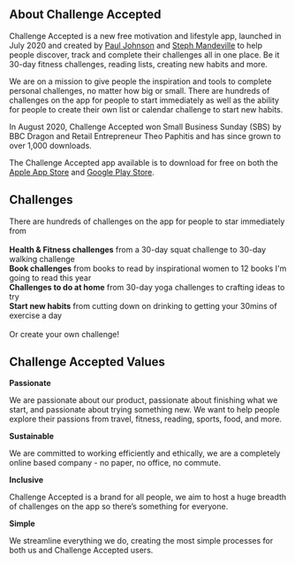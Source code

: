 
    
## About Challenge Accepted

Challenge Accepted is a new free motivation and lifestyle app, launched in July 2020 and created by <a href='https://www.linkedin.com/in/paulsjohnson91/'>Paul Johnson</a> and <a href='https://www.linkedin.com/in/stephaniemandeville/'>Steph Mandeville</a> to help people discover, track and complete their challenges all in one place. Be it 30-day fitness challenges, reading lists, creating new habits and more.<br/> 

We are on a mission to give people the inspiration and tools to complete personal challenges, no matter how big or small. There are hundreds of challenges on the app for people to start immediately as well as the ability for people to create their own list or calendar challenge to start new habits.  <br/>

In August 2020, Challenge Accepted won Small Business Sunday (SBS) by BBC Dragon and Retail Entrepreneur Theo Paphitis and has since grown to over 1,000 downloads.<br/>

The Challenge Accepted app available is to download for free on both the <a href='https://apps.apple.com/us/app/id1517580212'>Apple App Store</a> and <a href='https://play.google.com/store/apps/details?id=com.challengeaccepted.challengeacceptedapp&hl=en_GB'>Google Play Store</a>. <br/>



## Challenges
There are hundreds of challenges on the app for people to star immediately from <br/><br/>
**Health & Fitness challenges** from a 30-day squat challenge to 30-day walking challenge<br/>
**Book challenges** from books to read by inspirational women to 12 books I'm going to read this year<br/>
**Challenges to do at home** from 30-day yoga challenges to crafting ideas to try<br/>
**Start new habits** from cutting down on drinking to getting your 30mins of exercise a day<br/><br/>
Or create your own challenge!<br/>

## Challenge Accepted Values

**Passionate**

We are passionate about our product, passionate about finishing what we start, and passionate about trying something new. We want to help people explore their passions from travel, fitness, reading, sports, food, and more. 

**Sustainable**

We are committed to working efficiently and ethically, we are a completely online based company - no paper, no office, no commute. 

**Inclusive**

Challenge Accepted is a brand for all people, we aim to host a huge breadth of challenges on the app so there’s something for everyone.

**Simple**

We streamline everything we do, creating the most simple processes for both us and Challenge Accepted users.
